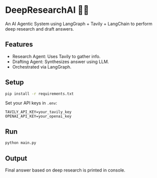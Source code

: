 # DeepResearchAI 🧠🌐

An AI Agentic System using LangGraph + Tavily + LangChain to perform deep research and draft answers.

## Features
- Research Agent: Uses Tavily to gather info.
- Drafting Agent: Synthesizes answer using LLM.
- Orchestrated via LangGraph.

## Setup
```bash
pip install -r requirements.txt
```

Set your API keys in `.env`:
```
TAVILY_API_KEY=your_tavily_key
OPENAI_API_KEY=your_openai_key
```

## Run
```bash
python main.py
```

## Output
Final answer based on deep research is printed in console.

